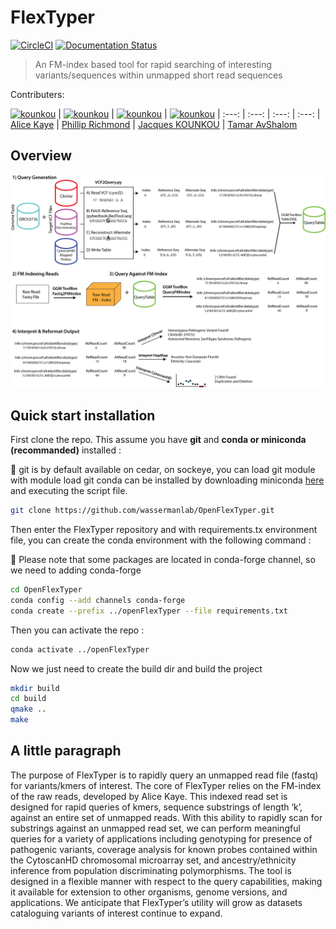 # FlexTyper

[![CircleCI](https://circleci.com/gh/wassermanlab/OpenFlexTyper.svg?style=svg)](https://circleci.com/gh/wassermanlab/OpenFlexTyper) [![Documentation Status](https://readthedocs.org/projects/flextyper/badge/?version=latest)](https://flextyper.readthedocs.io/en/latest/?badge=latest)

> An FM-index based tool for rapid searching of interesting variants/sequences within unmapped short read sequences

Contributers:

[<img alt="kounkou" src="https://avatars2.githubusercontent.com/u/7527871?s=460&v=4" width="117">](https://github.com/tixii/) |
[<img alt="kounkou" src="https://avatars1.githubusercontent.com/u/16579982?s=460&v=4" width="117">](https://github.com/Phillip-a-richmond) |
[<img alt="kounkou" src="https://avatars0.githubusercontent.com/u/2589171?s=460&v=4" width="117">](https://github.com/kounkou) |
[<img alt="kounkou" src="https://avatars2.githubusercontent.com/u/15660317?s=460&v=4" width="117">](https://github.com/tamario) |
:---: | :---: | :---: | :---: | 
[Alice Kaye](https://github.com/tixii) | [Phillip Richmond](https://github.com/Phillip-a-richmond) | [Jacques KOUNKOU](https://github.com/kounkou) | [Tamar AvShalom](https://github.com/tamario)


## Overview

![](docs/images/FmTyper_Overview.png)


## Quick start installation

First clone the repo. This assume you have **git** and **conda or miniconda (recommanded)** installed :

:cactus: git is by default available on cedar, on sockeye, you can load git module with module load git
conda can be installed by downloading miniconda [here](https://docs.conda.io/en/latest/miniconda.html)
and executing the script file.

```bash
git clone https://github.com/wassermanlab/OpenFlexTyper.git
```

Then enter the FlexTyper repository and
with requirements.tx environment file, you can create the conda environment with the following command :

:cactus: Please note that some packages are located in conda-forge channel, so we need to adding conda-forge

```bash
cd OpenFlexTyper
conda config --add channels conda-forge
conda create --prefix ../openFlexTyper --file requirements.txt
```

Then you can activate the repo :

```bash
conda activate ../openFlexTyper
```

Now we just need to create the build dir and build the project

```bash 
mkdir build
cd build
qmake ..
make
```


## A little paragraph

The purpose of FlexTyper is to rapidly query an unmapped read file (fastq) for variants/kmers of interest. The core of FlexTyper relies on the FM-index of the raw reads, developed by Alice Kaye. This indexed read set is designed for rapid queries of kmers, sequence substrings of length ‘k’, against an entire set of unmapped reads. With this ability to rapidly scan for substrings against an unmapped read set, we can perform meaningful queries for a variety of applications including genotyping for presence of pathogenic variants, coverage analysis for known probes contained within the CytoscanHD chromosomal microarray set, and ancestry/ethnicity inference from population discriminating polymorphisms. The tool is designed in a flexible manner with respect to the query capabilities, making it available for extension to other organisms, genome versions, and applications. We anticipate that FlexTyper’s utility will grow as datasets cataloguing variants of interest continue to expand.